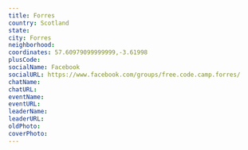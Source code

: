 ```yaml
---
title: Forres
country: Scotland
state: 
city: Forres
neighborhood: 
coordinates: 57.60979099999999,-3.61998
plusCode:
socialName: Facebook
socialURL: https://www.facebook.com/groups/free.code.camp.forres/
chatName:
chatURL:
eventName:
eventURL:
leaderName:
leaderURL:
oldPhoto: 
coverPhoto:
---
```

